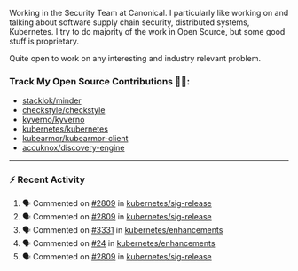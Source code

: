 Working in the Security Team at Canonical. I particularly like working on and talking about software supply chain security, distributed systems, Kubernetes. I try to do majority of the work in Open Source, but some good stuff is proprietary.

Quite open to work on any interesting and industry relevant problem. 

### Track My Open Source Contributions 👨‍💻: 
 - [stacklok/minder](https://github.com/stacklok/minder/pulls?q=is%3Apr+author%3AVyom-Yadav+is%3Amerged+)
 - [checkstyle/checkstyle](https://github.com/checkstyle/checkstyle/pulls?q=is%3Apr+author%3AVyom-Yadav+is%3Amerged+)
 - [kyverno/kyverno](https://github.com/kyverno/kyverno/pulls?q=is%3Apr+author%3AVyom-Yadav+is%3Amerged+)
 - [kubernetes/kubernetes](https://github.com/kubernetes/kubernetes/issues?q=is%3Aissue+author%3AVyom-Yadav)
 - [kubearmor/kubearmor-client](https://github.com/kubearmor/kubearmor-client/pulls?q=is%3Amerged+is%3Apr+author%3AVyom-Yadav+)
 - [accuknox/discovery-engine](https://github.com/accuknox/discovery-engine/pulls?q=is%3Amerged+is%3Apr+author%3AVyom-Yadav+)
---

### :zap: Recent Activity

<!--START_SECTION:activity-->
1. 🗣 Commented on [#2809](https://github.com/kubernetes/sig-release/pull/2809#issuecomment-3072091260) in [kubernetes/sig-release](https://github.com/kubernetes/sig-release)
2. 🗣 Commented on [#2809](https://github.com/kubernetes/sig-release/pull/2809#issuecomment-3067959666) in [kubernetes/sig-release](https://github.com/kubernetes/sig-release)
3. 🗣 Commented on [#3331](https://github.com/kubernetes/enhancements/issues/3331#issuecomment-3067038266) in [kubernetes/enhancements](https://github.com/kubernetes/enhancements)
4. 🗣 Commented on [#24](https://github.com/kubernetes/enhancements/issues/24#issuecomment-3067033280) in [kubernetes/enhancements](https://github.com/kubernetes/enhancements)
5. 🗣 Commented on [#2809](https://github.com/kubernetes/sig-release/pull/2809#issuecomment-3067027674) in [kubernetes/sig-release](https://github.com/kubernetes/sig-release)
<!--END_SECTION:activity-->
